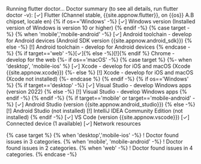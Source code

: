 Running flutter doctor...
Doctor summary (to see all details, run flutter doctor -v):
[✓] Flutter (Channel stable, {{site.appnow.flutter}}, on {{os}} A.B chipset, locale en)
{% if os=='Windows' -%}
[✓] Windows version (Installed version of Windows is version 10 or higher)
{% endif -%}
{% case target -%}
{% when 'mobile','mobile-android' -%}
[✓] Android toolchain - develop for Android devices (Android SDK version {{site.appnow.android_sdk}})
{% else -%}
[!] Android toolchain - develop for Android devices
{% endcase -%}
{% if target=='web' -%}[✓]{% else -%}[!]{% endif %} Chrome - develop for the web
{%- if os=='macOS' -%}
{% case target %}
{%- when 'desktop', 'mobile-ios' %}
[✓] Xcode - develop for iOS and macOS (Xcode {{site.appnow.xcode}})
{%- else %}
[!] Xcode - develop for iOS and macOS (Xcode not installed)
{%- endcase %}
{% endif -%}
{% if os=='Windows' %}
{% if target=='desktop' -%}
[✓] Visual Studio - develop Windows apps (version 2022)
{% else -%}
[!] Visual Studio - develop Windows apps
{% endif -%}
{% endif -%}
{% if target=='mobile' or target=='mobile-android' -%}
[✓] Android Studio (version {{site.appnow.android_studio}})
{% else -%}
[!] Android Studio (not installed)
[!] IntelliJ IDEA Community Edition (not installed)
{% endif -%}
[✓] VS Code (version {{site.appnow.vscode}})
[✓] Connected device (1 available)
[✓] Network resources

{% case target %}
{% when 'desktop','mobile-ios' -%}
! Doctor found issues in 3 categories.
{% when 'mobile', 'mobile-android' -%}
! Doctor found issues in 2 categories.
{% when 'web' -%}
! Doctor found issues in 4 categories.
{% endcase -%}
